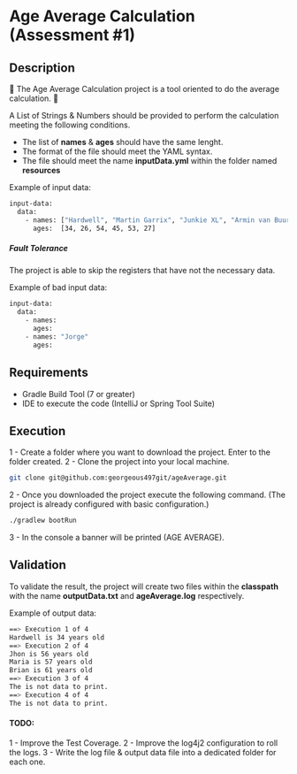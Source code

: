 # Age Average Calculation (Assessment #1)

## Description
🤖 The Age Average Calculation project is a tool oriented to do the average calculation. 🤖

A List of Strings & Numbers should be provided to perform the calculation meeting the following conditions.
- The list of **names** & **ages** should have the same lenght.
- The format of the file should meet the YAML syntax.
- The file should meet the name **inputData.yml** within the folder named **resources**

Example of input data:
```sh
input-data:
  data:
    - names: ["Hardwell", "Martin Garrix", "Junkie XL", "Armin van Buuren", "Tiësto", "Oliver Heldens"]
      ages:  [34, 26, 54, 45, 53, 27]
```

##### Fault Tolerance

The project is able to skip the registers that have not the necessary data.

Example of bad input data:
```sh
input-data:
  data:
    - names:
      ages:
    - names: "Jorge"
      ages:
```
## Requirements
- Gradle Build Tool (7 or greater)
- IDE to execute the code (IntelliJ or Spring Tool Suite)

## Execution
1 - Create a folder where you want to download the project. Enter to the folder created.
2 - Clone the project into your local machine.
```sh
git clone git@github.com:georgeous497git/ageAverage.git
```
2 - Once you downloaded the project execute the following command. (The project is already configured with basic configuration.)
```sh
./gradlew bootRun
```
3 - In the console a banner will be printed (AGE AVERAGE).

## Validation
To validate the result, the project will create two files within the **classpath** with the name **outputData.txt** and **ageAverage.log** respectively.

Example of output data:
```sh
==> Execution 1 of 4 
Hardwell is 34 years old 
==> Execution 2 of 4 
Jhon is 56 years old 
Maria is 57 years old 
Brian is 61 years old 
==> Execution 3 of 4 
The is not data to print.
==> Execution 4 of 4 
The is not data to print.
```

#### TODO:

1 - Improve the Test Coverage.
2 - Improve the log4j2 configuration to roll the logs.
3 - Write the log file & output data file into a dedicated folder for each one.


